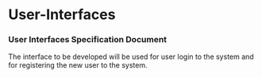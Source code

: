 # User-Interfaces
### User Interfaces Specification Document
The interface to be developed will be used for user login to the system and for registering the new user to the system.
